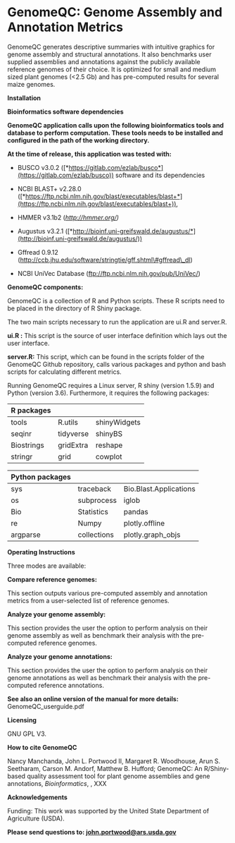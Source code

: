 # GenomeQC: Genome Assembly and Annotation Metrics

GenomeQC generates descriptive summaries with intuitive graphics for
genome assembly and structural annotations. It also benchmarks user
supplied assemblies and annotations against the publicly available
reference genomes of their choice. It is optimized for small and medium
sized plant genomes (&lt;2.5 Gb) and has pre-computed results for
several maize genomes.

**Installation**

**Bioinformatics software dependencies**

**GenomeQC application calls upon the following bioinformatics tools and
database to perform computation. These tools needs to be installed and
configured in the path of the working directory.**

**At the time of release, this application was tested with:**

-  BUSCO v3.0.2
([*https://gitlab.com/ezlab/busco*](https://gitlab.com/ezlab/busco))
software and its dependencies

-   NCBI BLAST+ v2.28.0
     ([*https://ftp.ncbi.nlm.nih.gov/blast/executables/blast+*](https://ftp.ncbi.nlm.nih.gov/blast/executables/blast+)),

-   HMMER v3.1b2 (*<http://hmmer.org/>)*

-   Augustus v3.2.1
     ([*http://bioinf.uni-greifswald.de/augustus/*](http://bioinf.uni-greifswald.de/augustus/))


-   Gffread 0.9.12
     (http://ccb.jhu.edu/software/stringtie/gff.shtml\#gffread\_dl)

-   NCBI UniVec Database (ftp://ftp.ncbi.nlm.nih.gov/pub/UniVec/)

**GenomeQC components:**

GenomeQC is a collection of R and Python scripts. These R scripts need
to be placed in the directory of R Shiny package.

The two main scripts necessary to run the application are ui.R and
server.R.

**ui.R :** This script is the source of user interface definition which
lays out the user interface.

**server.R:** This script, which can be found in the scripts folder of
the GenomeQC Github repository, calls various packages and python and
bash scripts for calculating different metrics.

Running GenomeQC requires a Linux server, R shiny (version 1.5.9) and
Python (version 3.6). Furthermore, it requires the following packages:

  
  
 | R packages     |               |               |                                   
 | -------------  | ------------  |  ------------ |
 | tools          |  R.utils      |  shinyWidgets |   DT
 | seqinr         |  tidyverse    |  shinyBS      |  promises
 | Biostrings     |  gridExtra    |  reshape      |  future
 | stringr        |  grid         |  cowplot      |  

 | Python packages       |             |                          |
 | --------------------- | ------------| ------------------------ | 
 | sys                   |  traceback  |   Bio.Blast.Applications |  email.mime.text
 | os                    | subprocess  |  iglob                   | email.mime.application
 | Bio                   | Statistics  |  pandas                  | email.mime.multipart
 | re                    | Numpy       |  plotly.offline          | smtplib
 | argparse              | collections |  plotly.graph\_objs      |

**Operating Instructions**

Three modes are available:

**Compare reference genomes:**

 This section outputs various pre-computed assembly and annotation
 metrics from a user-selected list of reference genomes.

**Analyze your genome assembly:**

 This section provides the user the option to perform analysis on their
 genome assembly as well as benchmark their analysis with the
 pre-computed reference genomes.

**Analyze your genome annotations:**

 This section provides the user the option to perform analysis on their
 genome annotations as well as benchmark their analysis with the
 pre-computed reference annotations.

**See also an online version of the manual for more details:**
GenomeQC\_userguide.pdf

**Licensing**

GNU GPL V3.

**How to cite GenomeQC**

Nancy Manchanda, John L. Portwood II, Margaret R. Woodhouse, Arun S.
Seetharam, Carson M. Andorf, Matthew B. Hufford; GenomeQC: An
R/Shiny-based quality assessment tool for plant genome assemblies and
gene annotations, *Bioinformatics*, , XXX

**Acknowledgements**

Funding: This work was supported by the United State Department of
Agriculture (USDA).

**Please send questions to: john.portwood@ars.usda.gov**
